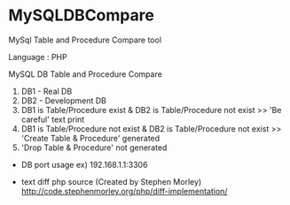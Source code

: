 # MySQLDBCompare
MySql Table and Procedure Compare tool

Language : PHP


MySQL DB Table and Procedure Compare

1) DB1 - Real DB
2) DB2 - Development DB
3) DB1 is Table/Procedure exist & DB2 is Table/Procedure not exist >> 'Be careful' text print
4) DB1 is Table/Procedure not exist & DB2 is Table/Procedure not exist  >> 'Create Table & Procedure'  generated
5) 'Drop Table & Procedure' not generated


* DB port usage
ex) 192.168.1.1:3306



* text diff php source (Created by Stephen Morley)
http://code.stephenmorley.org/php/diff-implementation/
